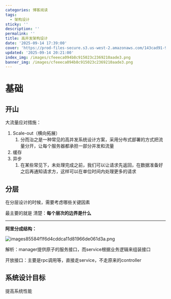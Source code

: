 ```yaml
---
categories: 博客阅读
tags:
  - 架构设计
sticky: ''
description: ''
permalink: ''
title: 高并发架构设计
date: '2025-09-14 17:39:00'
cover: 'https://prod-files-secure.s3.us-west-2.amazonaws.com/143cad91-961b-48b0-82dc-78fbb6eb5abe/ef1d6779-f59d-4ac8-939c-739233d734ec/wallhaven-vpx9g3.png?X-Amz-Algorithm=AWS4-HMAC-SHA256&X-Amz-Content-Sha256=UNSIGNED-PAYLOAD&X-Amz-Credential=ASIAZI2LB466UDWQBZK4%2F20250920%2Fus-west-2%2Fs3%2Faws4_request&X-Amz-Date=20250920T120053Z&X-Amz-Expires=3600&X-Amz-Security-Token=IQoJb3JpZ2luX2VjEHIaCXVzLXdlc3QtMiJGMEQCIGsxXTEnxF4atQMxy4MiBnPBwk9EYaYgxFGovmfa%2Ft37AiB2%2FoaKvM4cq4%2B4xWqwFtQpnQk%2BmMzIMLTKe1FJCjg5bCqIBAjr%2F%2F%2F%2F%2F%2F%2F%2F%2F%2F8BEAAaDDYzNzQyMzE4MzgwNSIMyUkThqFB1wlg6HOrKtwD12H%2BM2rq9GGQqk4gvBUzhs1gPH0K7RPd4MIgCoDVglUsJ%2Bwa0q8AWawbcU%2B0B7nzsqfLIaS49hHrHMFOcRzac0ofmhxej4jFRkekacKSt5u2wUdnR%2FMgORBpbkju%2F8hpF22GtZVX6ikTZhbxAVGaUvosOAdLicbA609hB89yESfR53cWVgN1fSSXuMf3bbeocw7XCWFrcq%2FXnzYMGxgHhP7T%2FxjZSe5uhWYbU8qXMJr3XjLPobtOprogVy94yTm2RR8qcrhoEGH1xm9i3Vd5qm22d7uuDuN3hsVNCAwpd7w0YBfIaE9NDlFFm7drBq9QlvDRLoA%2FsDGQchz66pML4jYxf4oQTl08hqFdfT0AJuLwpfzxcVDNegt%2F5DJpbpj03thn9uhK7xGB3nrz8gNAqQe%2FI0ffiaLNI%2BXoONjpIraPJR9qLDG4wE%2Bv9GXCULJyDc7MUdHG0JaUfvQgQenkZV%2Bn4viKVhyAfMrso1m7zJYY9y6VuRs3r9BgBcRmFRHr4rjNel7TXbOna3zSZwh5mRQMPrB7rFB4NpG8k0Pcvs9%2F6%2BCr%2BWQGvmm49jW4xBEtBNrFhLl6O0G%2B%2FyoxLoxkrYX6QAlWeDa6%2FnRfKJkvCJM%2FdRqIOQTsP2ydeqkwr%2Bq5xgY6pgEROY64sSUdIuAFBlPb8xZEzwPeii9u4dNsPzTnyGz0p7zmSOO9gmURrTWAboosNhcJ17OvZ5udgCrsfU%2BtD1kjLeHrf32T6C4DtG6uYu6kdn%2FF0tV2C2oyU8Ds6dBe8rE7AeHgnDEfBBnkHGdKa9eawIBRABoONO4Bk6NN6bKDPhq%2F%2FsmIXx%2FH7vAzbvRKXPBrAHTXFBfwvLZVthzleHcoaPUNah1C&X-Amz-Signature=102f112f5aab9c5a677ced3c43a318a57639ecc4422de283147ba851bbb74e92&X-Amz-SignedHeaders=host&x-amz-checksum-mode=ENABLED&x-id=GetObject'
updated: '2025-09-14 20:21:00'
index_img: /images/cfeeeca094b8c915023c2369210aade3.png
banner_img: /images/cfeeeca094b8c915023c2369210aade3.png
---
```


# 基础


## 开山


大流量应对措施：

1. Scale-out（横向拓展）
    1. 分而治之是一种常见的高并发系统设计方案，采用分布式部署的方式把流量分开，让每个服务器都承担一部分并发和流量
2. 缓存
3. 异步
    1. 在某些常见下，未处理完成之前，我们可以让请求先返回，在数据准备好之后再通知请求方，这样可以在单位时间内处理更多的请求

## 分层


在分层设计的时候，需要考虑哪些关键因素


最主要的就是 清楚：**每个层次的边界是什么**


---


**阿里分成结构：**


![images85584f1f6d4cddca11d81966de061d3a.png](/images/76b91b81b572afd296408e6ff7e2451f.png)


解析：manager提供原子的服务接口，而service根据业务逻辑来组装接口


开放接口：主要是rpc调用等，直接走service，不走原来的controller


## 系统设计目标


提高系统性能


